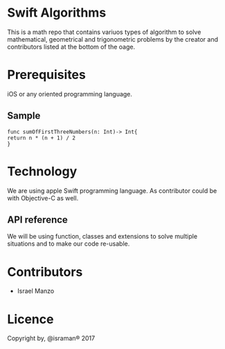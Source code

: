 
# Swift Algorithms
This is a math repo that contains variuos types of algorithm to solve mathematical, geometrical and trigonometric problems by the creator and contributors listed at the bottom of the oage.
# Prerequisites
iOS or any oriented programming language.
## Sample
```
func sumOfFirstThreeNumbers(n: Int)-> Int{
return n * (n + 1) / 2
}
```
# Technology
We are using apple Swift programming language. As contributor could be with Objective-C as well.
## API reference
We will be using function, classes and extensions to solve multiple situations and to make our code re-usable.

# Contributors
- Israel Manzo

# Licence
Copyright by, @israman® 2017

